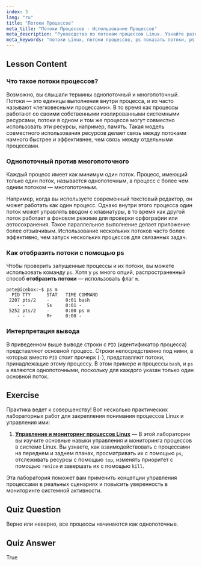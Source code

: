 ```yaml
---
index: 3
lang: "ru"
title: "Потоки Процессов"
meta_title: "Потоки Процессов - Использование Процессов"
meta_description: "Руководство по потокам процессов Linux. Узнайте разницу между однопоточными и многопоточными процессами и как использовать команду ps для отображения потоков."
meta_keywords: "потоки Linux, потоки процессов, ps показать потоки, ps m, многопоточный, однопоточный, легковесный процесс, управление процессами Linux"
---
```


## Lesson Content

### Что такое потоки процессов?

Возможно, вы слышали термины однопоточный и многопоточный. Потоки — это единицы выполнения внутри процесса, и их часто называют «легковесными процессами». В то время как процессы работают со своими собственными изолированными системными ресурсами, потоки в одном и том же процессе могут совместно использовать эти ресурсы, например, память. Такая модель совместного использования ресурсов делает связь между потоками намного быстрее и эффективнее, чем связь между отдельными процессами.

### Однопоточный против многопоточного

Каждый процесс имеет как минимум один поток. Процесс, имеющий только один поток, называется однопоточным, а процесс с более чем одним потоком — многопоточным.

Например, когда вы используете современный текстовый редактор, он может работать как один процесс. Однако внутри этого процесса один поток может управлять вводом с клавиатуры, в то время как другой поток работает в фоновом режиме для проверки орфографии или автосохранения. Такое параллельное выполнение делает приложение более отзывчивым. Использование нескольких потоков часто более эффективно, чем запуск нескольких процессов для связанных задач.

### Как отобразить потоки с помощью ps

Чтобы проверить запущенные процессы и их потоки, вы можете использовать команду `ps`. Хотя у `ps` много опций, распространенный способ **отобразить потоки** — использовать флаг `m`.

```plaintext
pete@icebox:~$ ps m
  PID TTY      STAT   TIME COMMAND
 2207 pts/2    -      0:01 bash
    - -        Ss     0:01 -
 5252 pts/2    -      0:00 ps m
    - -        R+     0:00 -
```

### Интерпретация вывода

В приведенном выше выводе строки с `PID` (идентификатор процесса) представляют основной процесс. Строки непосредственно под ними, в которых вместо `PID` стоит прочерк (`-`), представляют потоки, принадлежащие этому процессу. В этом примере и процессы `bash`, и `ps m` являются однопоточными, поскольку для каждого указан только один основной поток.

## Exercise

Практика ведет к совершенству! Вот несколько практических лабораторных работ для закрепления понимания процессов Linux и управления ими:

1. **[Управление и мониторинг процессов Linux](https://labex.io/ru/labs/comptia-manage-and-monitor-linux-processes-590864)** — В этой лаборатории вы изучите основные навыки управления и мониторинга процессов в системе Linux. Вы узнаете, как взаимодействовать с процессами на переднем и заднем планах, просматривать их с помощью `ps`, отслеживать ресурсы с помощью `top`, изменять приоритет с помощью `renice` и завершать их с помощью `kill`.

Эта лаборатория поможет вам применить концепции управления процессами в реальных сценариях и повысить уверенность в мониторинге системной активности.

## Quiz Question

Верно или неверно, все процессы начинаются как однопоточные.

## Quiz Answer

True
